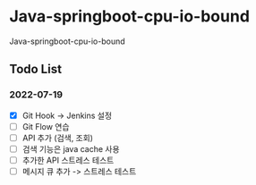 # Java-springboot-cpu-io-bound
Java-springboot-cpu-io-bound

## Todo List

### 2022-07-19
- [x] Git Hook -> Jenkins 설정
- [ ] Git Flow 연습
- [ ] API 추가 (검색, 조회)
- [ ] 검색 기능은 java cache 사용
- [ ] 추가한 API 스트레스 테스트
- [ ] 메시지 큐 추가 -> 스트레스 테스트
